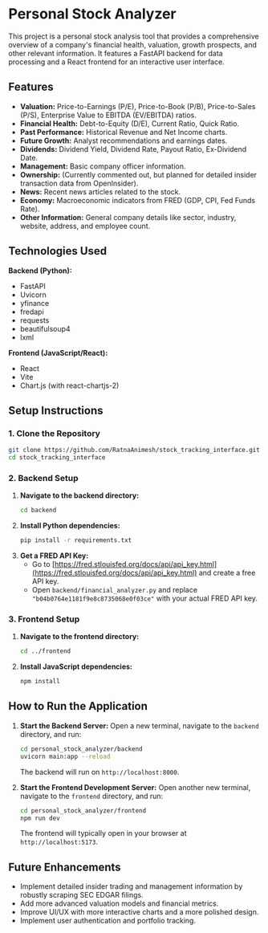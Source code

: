 # Personal Stock Analyzer

This project is a personal stock analysis tool that provides a comprehensive overview of a company's financial health, valuation, growth prospects, and other relevant information. It features a FastAPI backend for data processing and a React frontend for an interactive user interface.

## Features

- **Valuation:** Price-to-Earnings (P/E), Price-to-Book (P/B), Price-to-Sales (P/S), Enterprise Value to EBITDA (EV/EBITDA) ratios.
- **Financial Health:** Debt-to-Equity (D/E), Current Ratio, Quick Ratio.
- **Past Performance:** Historical Revenue and Net Income charts.
- **Future Growth:** Analyst recommendations and earnings dates.
- **Dividends:** Dividend Yield, Dividend Rate, Payout Ratio, Ex-Dividend Date.
- **Management:** Basic company officer information.
- **Ownership:** (Currently commented out, but planned for detailed insider transaction data from OpenInsider).
- **News:** Recent news articles related to the stock.
- **Economy:** Macroeconomic indicators from FRED (GDP, CPI, Fed Funds Rate).
- **Other Information:** General company details like sector, industry, website, address, and employee count.

## Technologies Used

**Backend (Python):**
- FastAPI
- Uvicorn
- yfinance
- fredapi
- requests
- beautifulsoup4
- lxml

**Frontend (JavaScript/React):**
- React
- Vite
- Chart.js (with react-chartjs-2)

## Setup Instructions

### 1. Clone the Repository

```bash
git clone https://github.com/RatnaAnimesh/stock_tracking_interface.git
cd stock_tracking_interface
```

### 2. Backend Setup

1.  **Navigate to the backend directory:**
    ```bash
    cd backend
    ```
2.  **Install Python dependencies:**
    ```bash
    pip install -r requirements.txt
    ```
3.  **Get a FRED API Key:**
    - Go to [https://fred.stlouisfed.org/docs/api/api_key.html](https://fred.stlouisfed.org/docs/api/api_key.html) and create a free API key.
    - Open `backend/financial_analyzer.py` and replace `"b04b0764e1181f9e8c8735068e0f03ce"` with your actual FRED API key.

### 3. Frontend Setup

1.  **Navigate to the frontend directory:**
    ```bash
    cd ../frontend
    ```
2.  **Install JavaScript dependencies:**
    ```bash
    npm install
    ```

## How to Run the Application

1.  **Start the Backend Server:**
    Open a new terminal, navigate to the `backend` directory, and run:
    ```bash
    cd personal_stock_analyzer/backend
    uvicorn main:app --reload
    ```
    The backend will run on `http://localhost:8000`.

2.  **Start the Frontend Development Server:**
    Open another new terminal, navigate to the `frontend` directory, and run:
    ```bash
    cd personal_stock_analyzer/frontend
    npm run dev
    ```
    The frontend will typically open in your browser at `http://localhost:5173`.

## Future Enhancements

- Implement detailed insider trading and management information by robustly scraping SEC EDGAR filings.
- Add more advanced valuation models and financial metrics.
- Improve UI/UX with more interactive charts and a more polished design.
- Implement user authentication and portfolio tracking.
